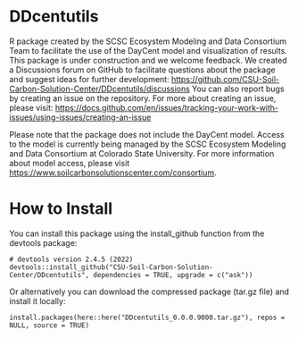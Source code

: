 # DDcentutils

R package created by the SCSC Ecosystem Modeling and Data Consortium Team to facilitate the use of the DayCent model and visualization of results.
This package is under construction and we welcome feedback.
We created a Discussions forum on GitHub to facilitate questions about the package and suggest ideas for further development: <https://github.com/CSU-Soil-Carbon-Solution-Center/DDcentutils/discussions> You can also report bugs by creating an issue on the repository.
For more about creating an issue, please visit: <https://docs.github.com/en/issues/tracking-your-work-with-issues/using-issues/creating-an-issue>

Please note that the package does not include the DayCent model.
Access to the model is currently being managed by the SCSC Ecosystem Modeling and Data Consortium at Colorado State University.
For more information about model access, please visit <https://www.soilcarbonsolutionscenter.com/consortium>.

# How to Install

You can install this package using the install_github function from the devtools package:

```{r}
# devtools version 2.4.5 (2022)
devtools::install_github("CSU-Soil-Carbon-Solution-Center/DDcentutils", dependencies = TRUE, upgrade = c("ask"))
```

Or alternatively you can download the compressed package (tar.gz file) and install it locally:

```{r}
install.packages(here::here("DDcentutils_0.0.0.9000.tar.gz"), repos = NULL, source = TRUE)
```
